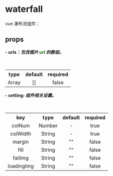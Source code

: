 # waterfall

vue 瀑布流组件：

## props

**\- urls：*包含图片 <font color="##e96900">url</font> 的数组。***

​	  <table>
​ 	  <tbody align="center">
​       <tr>
​         <th>type</th>
​         <th>default</th>
​         <th>required</th>
​       </tr>
​       <tr>
​         <td>Array</td>
​         <td>[]</td>
​         <td>false</td>
​       </tr>
​     </tbody>
​ 	</table>
**\- setting: *组件相关设置。***

​  <table>
​		<tbody align="center" size="12px">
​			<tr>
​				<th>key</th>
​				<th>type</th>
​				<th>default</th>
​				<th>required</th>
​			</tr>
​			<tr>
​				<td>colNum</td>
​				<td>Number</td>
​				<td>-</td>
​				<td>true</td>
​			</tr>
​			<tr>
​				<td>colWidth</td>
​				<td>String</td>
​				<td>-</td>
​				<td>true</td>
​			</tr>
​			<tr>
​				<td>margin</td>
​				<td>String</td>
​				<td>""</td>
​				<td>false</td>
​			</tr>
​			<tr>
​				<td>fill</td>
​				<td>String</td>
​				<td>""</td>
​				<td>false</td>
​			</tr>
​			<tr>
​				<td>failImg</td>
​				<td>String</td>
​				<td>""</td>
​				<td>false</td>
​			</tr>
​			<tr>
​				<td>loadingImg</td>
​				<td>String</td>
​				<td>""</td>
​				<td>false</td>
​			</tr>
​		</tbody>
​	</table>
